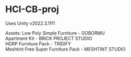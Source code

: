 # HCI-CB-proj
Uses Unity v2022.3.11f1

Assets:
  Low Poly Simple Furniture - GOBORMU  
  Apartment Kit - BRICK PROJECT STUDIO  
  HDRP Furniture Pack - TRIDIFY  
  Meshtint Free Super Furniture Pack - MESHTINT STUDIO  
